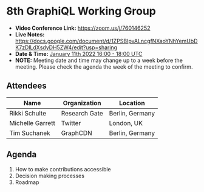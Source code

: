 # 8th GraphiQL Working Group

- **Video Conference Link:** https://zoom.us/j/760146252
- **Live Notes:** https://docs.google.com/document/d/1ZPSBIpvALncgfNXaoYNhYemUbDK7zDlLdXsdyDH5ZW4/edit?usp=sharing
- **Date & Time:** [January 11th 2022 16:00 - 18:00 UTC](https://www.timeanddate.com/worldclock/meetingdetails.html?year=2021&month=10&day=12&hour=16&min=0&sec=0&p1=224&p2=179&p3=136&p4=37&p5=239&p6=101&p7=152)
- **NOTE:** Meeting date and time may change up to a week before the meeting. Please check the agenda the week of the meeting to confirm.

## Attendees

<!-- NOTE: because we expect you to use github UI to do this, we ignore prettier for attendees and agenda section. this will prevent CI breakages. enjoy!-->
<!-- prettier-ignore-start -->

| Name                 | Organization      | Location            |
| -------------------- | ----------------- | ------------------- |
| Rikki Schulte        | Research Gate     | Berlin, Germany     |
| Michelle Garrett     | Twitter           | London, UK          |
| Tim Suchanek         | GraphCDN          | Berlin, Germany     |



## Agenda

1. How to make contributions accessible
2. Decision making processes
3. Roadmap


<!-- prettier-ignore-end -->
